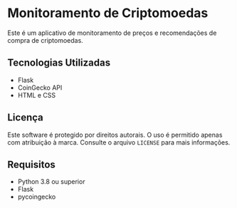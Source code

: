 # Monitoramento de Criptomoedas

Este é um aplicativo de monitoramento de preços e recomendações de compra de criptomoedas.

## Tecnologias Utilizadas
- Flask
- CoinGecko API
- HTML e CSS

## Licença
Este software é protegido por direitos autorais. O uso é permitido apenas com atribuição à marca. Consulte o arquivo `LICENSE` para mais informações.

## Requisitos
- Python 3.8 ou superior
- Flask
- pycoingecko